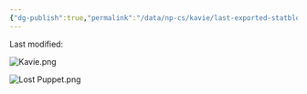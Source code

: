 ```yaml
---
{"dg-publish":true,"permalink":"/data/np-cs/kavie/last-exported-statblock-images/"}
---
```


Last modified: 

![Kavie.png](/img/user/_attachments/Kavie.png)

![Lost Puppet.png](/img/user/_attachments/Lost%20Puppet.png)
